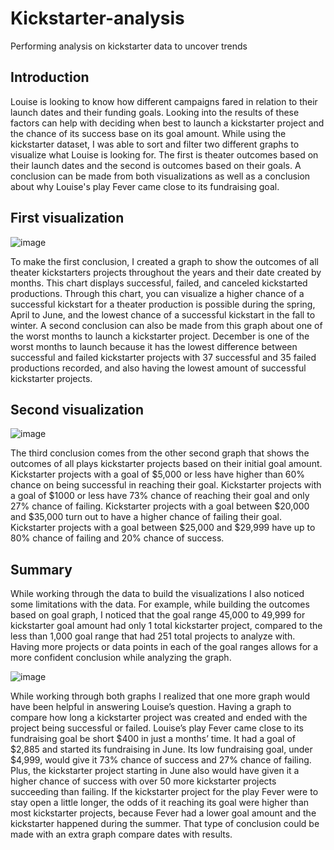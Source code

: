 # Kickstarter-analysis
Performing analysis on kickstarter data to uncover trends
## Introduction
  Louise is looking to know how different campaigns fared in relation to their launch dates and their funding goals. Looking into the results of these factors can help with deciding when best to launch a kickstarter project and the chance of its success base on its goal amount. While using the kickstarter dataset, I was able to sort and filter two different graphs to visualize what Louise is looking for. The first is theater outcomes based on their launch dates and the second is outcomes based on their goals. A conclusion can be made from both visualizations as well as a conclusion about why Louise's play Fever came close to its fundraising goal.
  
## First visualization
 ![image](https://user-images.githubusercontent.com/56700719/147886828-4da473f8-9fe4-4698-97da-a0f8f1ecd651.png)
 
  To make the first conclusion, I created a graph to show the outcomes of all theater kickstarters projects throughout the years and their date created by months. This chart displays successful, failed, and canceled kickstarted productions. Through this chart, you can visualize a higher chance of a successful kickstart for a theater production is possible during the spring, April to June, and the lowest chance of a successful kickstart in the fall to winter. A second conclusion can also be made from this graph about one of the worst months to launch a kickstarter project. December is one of the worst months to launch because it has the lowest difference between successful and failed kickstarter projects with 37 successful and 35 failed productions recorded, and also having the lowest amount of successful kickstarter projects.

## Second visualization
![image](https://user-images.githubusercontent.com/56700719/147886881-66a87364-352e-420d-ad5e-89450bbc65cf.png)

  The third conclusion comes from the other second graph that shows the outcomes of all plays kickstarter projects based on their initial goal amount. Kickstarter projects with a goal of $5,000 or less have higher than 60% chance on being successful in reaching their goal. Kickstarter projects with a goal of $1000 or less have 73% chance of reaching their goal and only 27% chance of failing. Kickstarter projects with a goal between $20,000 and $35,000 turn out to have a higher chance of failing their goal. Kickstarter projects with a goal between $25,000 and $29,999 have up to 80% chance of failing and 20% chance of success.

## Summary
  While working through the data to build the visualizations I also noticed some limitations with the data. For example, while building the outcomes based on goal graph, I noticed that the goal range 45,000 to 49,999 for kickstarter goal amount had only 1 total kickstarter project, compared to the less than 1,000 goal range that had 251 total projects to analyze with. Having more projects or data points in each of the goal ranges allows for a more confident conclusion while analyzing the graph.
  
![image](https://user-images.githubusercontent.com/56700719/147886790-d01cd56c-af1b-44fc-89d4-931ad8a2dbd4.png)
  
  While working through both graphs I realized that one more graph would have been helpful in answering Louise’s question. Having a graph to compare how long a kickstarter project was created and ended with the project being successful or failed. Louise’s play Fever came close to its fundraising goal be short $400 in just a months’ time. It had a goal of $2,885 and started its fundraising in June. Its low fundraising goal, under $4,999, would give it 73% chance of success and 27% chance of failing. Plus, the kickstarter project starting in June also would have given it a higher chance of success with over 50 more kickstarter projects succeeding than failing. If the kickstarter project for the play Fever were to stay open a little longer, the odds of it reaching its goal were higher than most kickstarter projects, because Fever had a lower goal amount and the kickstarter happened during the summer. That type of conclusion could be made with an extra graph compare dates with results.

